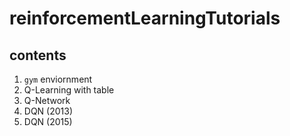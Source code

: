 # reinforcementLearningTutorials

## contents
1. ```gym``` enviornment
2. Q-Learning with table
3. Q-Network
4. DQN (2013)
5. DQN (2015)
